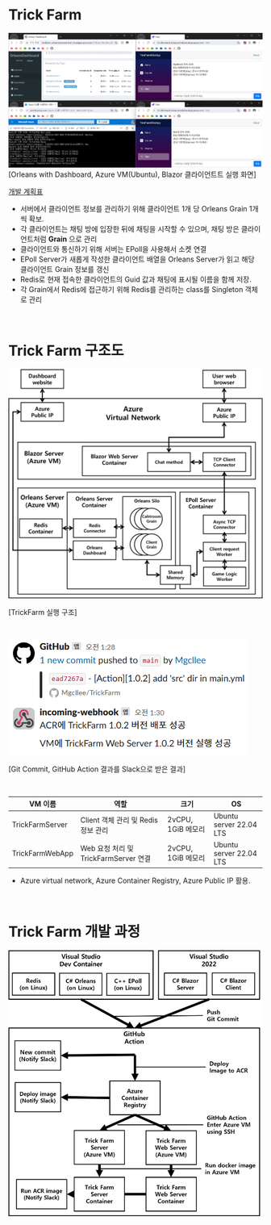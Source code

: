 # Trick Farm

![실행화면](/Document/Image/TrickFarmServer_runtime_0414.png)  
[Orleans with Dashboard, Azure VM(Ubuntu), Blazor 클라이언트트 실행 화면]

[개발 계획표](https://github.com/users/Mgcllee/projects/4)

* 서버에서 클라이언트 정보를 관리하기 위해 클라이언트 1개 당 Orleans Grain 1개씩 확보.  
* 각 클라이언트는 채팅 방에 입장한 뒤에 채팅을 시작할 수 있으며, 채팅 방은 클라이언트처럼 **Grain** 으로 관리  
* 클라이언트와 통신하기 위해 서버는 EPoll을 사용해서 소켓 연결  
* EPoll Server가 새롭게 작성한 클라이언트 배열을 Orleans Server가 읽고 해당 클라이언트 Grain 정보를 갱신
* Redis로 현재 접속한 클라이언트의 Guid 값과 채팅에 표시될 이름을 함께 저장.
* 각 Grain에서 Redis에 접근하기 위해 Redis를 관리하는 class를 Singleton 객체로 관리  

<br/>

# Trick Farm 구조도

![구조도](/Document/Image/TrickFarm_구현도_03.png)

[TrickFarm 실행 구조]

<br/>

![슬랙알림](/Document/Image/NotifySlack.png)

[Git Commit, GitHub Action 결과를 Slack으로 받은 결과]

<br/>

|VM 이름|역할|크기|OS|
|---|---|---|---|
|TrickFarmServer|Client 객체 관리 및 Redis 정보 관리| 2vCPU, 1GiB 메모리|Ubuntu server 22.04 LTS|
|TrickFarmWebApp|Web 요청 처리 및 TrickFarmServer 연결| 2vCPU, 1GiB 메모리|Ubuntu server 22.04 LTS|

* Azure virtual network, Azure Container Registry, Azure Public IP 활용.  

<br/>

# Trick Farm 개발 과정

![유저접속과정](/Document/Image/TrickFarm_개발순서도_03.png)
